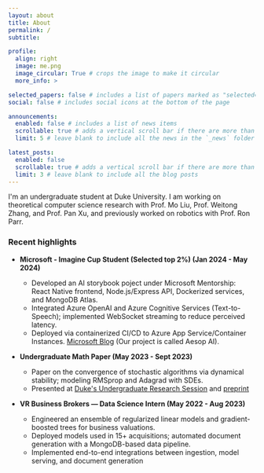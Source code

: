 ```yaml
---
layout: about
title: About
permalink: /
subtitle:

profile:
  align: right
  image: me.png
  image_circular: True # crops the image to make it circular
  more_info: >

selected_papers: false # includes a list of papers marked as "selected={true}"
social: false # includes social icons at the bottom of the page

announcements:
  enabled: false # includes a list of news items
  scrollable: true # adds a vertical scroll bar if there are more than 3 news items
  limit: 5 # leave blank to include all the news in the `_news` folder

latest_posts:
  enabled: false
  scrollable: true # adds a vertical scroll bar if there are more than 3 new posts items
  limit: 3 # leave blank to include all the blog posts
---
```


I'm an undergraduate student at Duke University. I am working on theoretical computer science research with Prof. Mo Liu, Prof. Weitong Zhang, and Prof. Pan Xu, and previously worked on robotics with Prof. Ron Parr.

### Recent highlights

- **Microsoft - Imagine Cup Student (Selected top 2%) (Jan 2024 - May 2024)**
  - Developed an AI storybook poject under Microsoft Mentorship: React Native frontend, Node.js/Express API, Dockerized services, and MongoDB Atlas.
  - Integrated Azure OpenAI and Azure Cognitive Services (Text-to-Speech); implemented WebSocket streaming to reduce perceived latency.
  - Deployed via containerized CI/CD to Azure App Service/Container Instances. [Microsoft Blog](https://techcommunity.microsoft.com/t5/student-developer-blog/announcing-the-2024-imagine-cup-semifinalists/ba-p/4066101) (Our project is called Aesop AI).

- **Undergraduate Math Paper (May 2023 - Sept 2023)**
  - Paper on the convergence of stochastic algorithms via dynamical stability; modeling RMSprop and Adagrad with SDEs.
  - Presented at [Duke's Undergraduate Research Session](https://math.duke.edu/mathplus/2023/analysis-preconditioned-stochastic-gradient-descent-non-convex-loss) and [preprint](https://drive.google.com/file/d/1DzCp1UvJ2WvOjagMg82dgfudwKbwFxc-/view?usp=sharing) 

- **VR Business Brokers — Data Science Intern (May 2022 - Aug 2023)**
  - Engineered an ensemble of regularized linear models and gradient-boosted trees for business valuations.
  - Deployed models used in 15+ acquisitions; automated document generation with a MongoDB-based data pipeline.
  - Implemented end-to-end integrations between ingestion, model serving, and document generation

